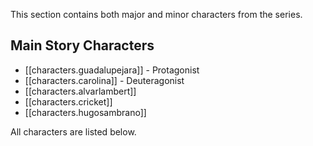 This section contains both major and minor characters from the series.

## Main Story Characters
- [[characters.guadalupejara]] - Protagonist
- [[characters.carolina]] - Deuteragonist
- [[characters.alvarlambert]]
- [[characters.cricket]]
- [[characters.hugosambrano]]

All characters are listed below.